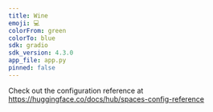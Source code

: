 ```yaml
---
title: Wine
emoji: 💻
colorFrom: green
colorTo: blue
sdk: gradio
sdk_version: 4.3.0
app_file: app.py
pinned: false
---
```


Check out the configuration reference at https://huggingface.co/docs/hub/spaces-config-reference
